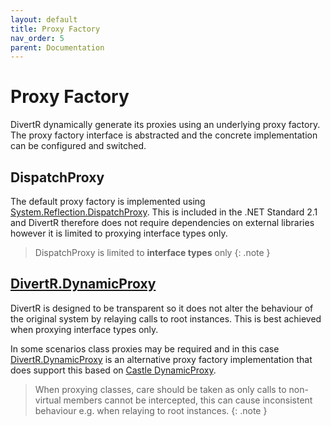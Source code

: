 ```yaml
---
layout: default
title: Proxy Factory
nav_order: 5
parent: Documentation
---
```


# Proxy Factory

DivertR dynamically generate its proxies using an underlying proxy factory. The proxy factory interface is abstracted and the concrete implementation can be configured and switched. 

## DispatchProxy

The default proxy factory is implemented using [System.Reflection.DispatchProxy](https://learn.microsoft.com/en-us/dotnet/api/system.reflection.dispatchproxy).
This is included in the .NET Standard 2.1 and DivertR therefore does not require dependencies on external libraries however it is limited to proxying interface types only.

> DispatchProxy is limited to **interface types** only
{: .note }


## [DivertR.DynamicProxy](https://github.com/devodo/DivertR/tree/main/src/DivertR.DynamicProxy)

DivertR is designed to be transparent so it does not alter the behaviour of the original system by relaying calls to root instances.
This is best achieved when proxying interface types only.

In some scenarios class proxies may be required and in this case [DivertR.DynamicProxy](https://github.com/devodo/DivertR/tree/main/src/DivertR.DynamicProxy) is an alternative proxy factory implementation that does support this based on [Castle DynamicProxy](http://www.castleproject.org/projects/dynamicproxy/).

> When proxying classes, care should be taken as only calls to non-virtual members cannot be intercepted, this can cause inconsistent behaviour e.g. when relaying to root instances.
{: .note }
